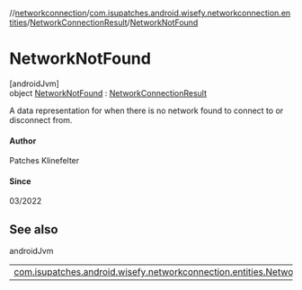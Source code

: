 //[networkconnection](../../../../index.md)/[com.isupatches.android.wisefy.networkconnection.entities](../../index.md)/[NetworkConnectionResult](../index.md)/[NetworkNotFound](index.md)

# NetworkNotFound

[androidJvm]\
object [NetworkNotFound](index.md) : [NetworkConnectionResult](../index.md)

A data representation for when there is no network found to connect to or disconnect from.

#### Author

Patches Klinefelter

#### Since

03/2022

## See also

androidJvm

| | |
|---|---|
| [com.isupatches.android.wisefy.networkconnection.entities.NetworkConnectionResult](../index.md) |  |
